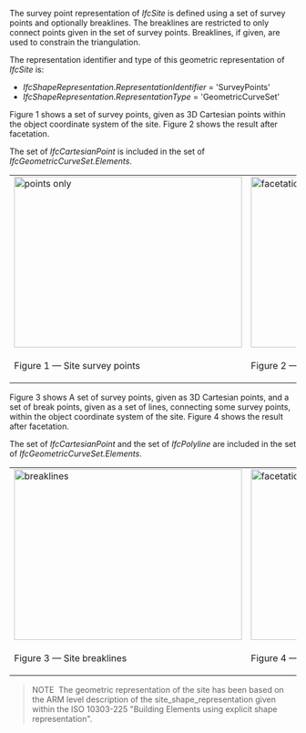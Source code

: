 The survey point representation of _IfcSite_ is defined using a set of survey points and optionally breaklines. The breaklines are restricted to only connect points given in the set of survey points. Breaklines, if given, are used to constrain the triangulation.

The representation identifier and type of this geometric representation of _IfcSite_ is:

* _IfcShapeRepresentation.RepresentationIdentifier_ = 'SurveyPoints'
* _IfcShapeRepresentation.RepresentationType_ = 'GeometricCurveSet'

Figure 1 shows a set of survey points, given as 3D Cartesian points within the object coordinate system of the site. Figure 2 shows the result after facetation.

The set of _IfcCartesianPoint_ is included in the set of _IfcGeometricCurveSet.Elements_.

<table cellpadding="2" cellspacing="2" summary="survey points representation">
<tr>
<td><img src="../../../figures/IfcSite-Standard-points.gif" alt="points only" border="0" height="300" width="400"></td>
<td><img src="../../../figures/IfcSite-Standard-facets-points.gif" alt="facetation of points" border="0" height="300" width="400"></td>
</tr>
<tr>
<td width="400"><p class="figure">Figure 1 &mdash; Site survey points</p></td>
<td width="400"><p class="figure">Figure 2 &mdash; Site survey points facetation</p></td>
</tr>
</table>

Figure 3 shows A set of survey points, given as 3D Cartesian points, and a set of break points, given as a set of lines, connecting some survey points, within the object coordinate system of the site. Figure 4 shows the result after facetation.

The set of _IfcCartesianPoint_ and the set of _IfcPolyline_ are included in the set of _IfcGeometricCurveSet.Elements_.

<table cellpadding="2" cellspacing="2" summary="survey points representation">
<tr>
<td><img src="../../../figures/IfcSite-Standard-breaklines.gif" alt="breaklines" border="0" height="300" width="400"></td>
<td><img src="../../../figures/IfcSite-Standard-facets-breaklines.gif" alt="facetation with breakpoints" border="0" height="300" width="400"></td>
</tr>
<tr>
<td width="400"><p class="figure">Figure 3 &mdash; Site breaklines</p></td>
<td width="400"><p class="figure">Figure 4 &mdash; Site breaklines facetation</p></td>
</tr>
</table>

> NOTE&nbsp; The geometric representation of the site has been based on the ARM level description of the site_shape_representation given within the ISO 10303-225 "Building Elements using explicit shape representation".